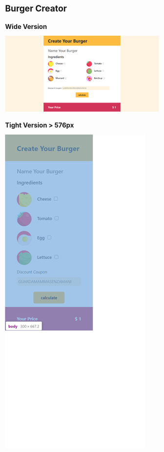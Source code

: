 # Burger Creator

## Wide Version  
![Standard Version](/img/js-burger-wide.png "Standard Version")


## Tight Version > 576px
![Tight Version](/img/js-burger-mini.png "Tight Version")
